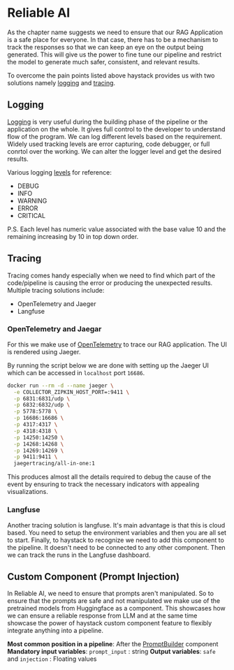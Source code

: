 # Reliable AI

As the chapter name suggests we need to ensure that our RAG Application is a safe place for everyone. In that case, there has to be a mechanism to track the responses so that we can keep an eye on the output being generated. This will give us the power to fine tune our pipeline and restrict the model to generate much safer, consistent, and relevant results.

To overcome the pain points listed above haystack provides us with two solutions namely [logging](https://docs.haystack.deepset.ai/docs/logging) and [tracing](https://docs.haystack.deepset.ai/docs/tracing). 

## Logging
[Logging](https://docs.python.org/3/library/logging.html) is very useful during the building phase of the pipeline or the application on the whole. It gives full control to the developer to understand flow of the program. We can log different levels based on the requirement. Widely used tracking levels are error capturing, code debugger, or full conrtol over the working. We can alter the logger level and get the desired results.

Various logging [levels](https://docs.python.org/3/library/logging.html#logging-levels) for reference:
- DEBUG
- INFO
- WARNING
- ERROR
- CRITICAL

P.S. Each level has numeric value associated with the base value 10 and the remaining increasing by 10 in top down order.

## Tracing
Tracing comes handy especially when we need to find which part of the code/pipeline is causing the error or producing the unexpected results. Multiple tracing solutions include:
- OpenTelemetry and Jaeger
- Langfuse

### OpenTelemetry and Jaegar
For this we make use of [OpenTelemetry](https://docs.haystack.deepset.ai/docs/tracing#opentelemetry) to trace our RAG application. The UI is rendered using Jaeger.

By running the script below we are done with setting up the Jaeger UI which can be accessed in `localhost` port `16686`.

```bash
docker run --rm -d --name jaeger \
  -e COLLECTOR_ZIPKIN_HOST_PORT=:9411 \
  -p 6831:6831/udp \
  -p 6832:6832/udp \
  -p 5778:5778 \
  -p 16686:16686 \
  -p 4317:4317 \
  -p 4318:4318 \
  -p 14250:14250 \
  -p 14268:14268 \
  -p 14269:14269 \
  -p 9411:9411 \
  jaegertracing/all-in-one:1
```

This produces almost all the details required to debug the cause of the event by ensuring to track the necessary indicators with appealing visualizations.

### Langfuse
Another tracing solution is langfuse. It's main advantage is that this is cloud based. You need to setup the environment variables and then you are all set to start. Finally, to haystack to recognize we need to add this component to the pipeline. It doesn't need to be connected to any other component.
Then we can track the runs in the Langfuse dashboard.

## Custom Component (Prompt Injection)
In Reliable AI, we need to ensure that prompts aren't manipulated. So to ensure that the prompts are safe and not manipulated we make use of the pretrained models from Huggingface as a component. This showcases how we can ensure a reliable response from LLM and at the same time showcase the power of haystack custom component feature to flexibly integrate anything into a pipeline.

**Most common position in a pipeline**: After the [PromptBuilder](https://docs.haystack.deepset.ai/docs/promptbuilder) component
**Mandatory input variables**: `prompt_input` : string
**Output variables**: `safe` and `injection` : Floating values
